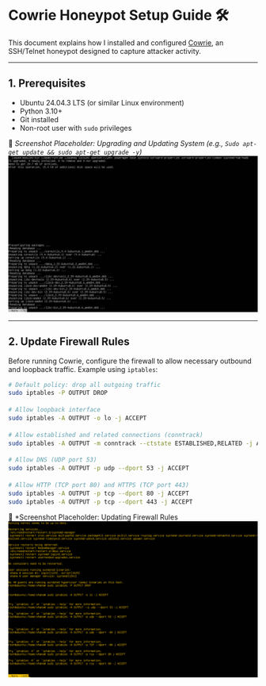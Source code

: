 
# Cowrie Honeypot Setup Guide 🛠️

This document explains how I installed and configured [Cowrie](https://github.com/cowrie/cowrie), an SSH/Telnet honeypot designed to capture attacker activity.  

---

## 1. Prerequisites

- Ubuntu 24.04.3 LTS (or similar Linux environment)  
- Python 3.10+  
- Git installed  
- Non-root user with `sudo` privileges  

📸 *Screenshot Placeholder: Upgrading and Updating System (e.g., `Sudo apt-get update && sudo apt-get upgrade -y`)*  
![Update and Upgrade Linux](../screenshoots/update_linux.png)  

---

## 2. Update Firewall Rules

Before running Cowrie, configure the firewall to allow necessary outbound and loopback traffic. Example using `iptables`:
```bash
# Default policy: drop all outgoing traffic
sudo iptables -P OUTPUT DROP

# Allow loopback interface
sudo iptables -A OUTPUT -o lo -j ACCEPT

# Allow established and related connections (conntrack)
sudo iptables -A OUTPUT -m conntrack --ctstate ESTABLISHED,RELATED -j ACCEPT

# Allow DNS (UDP port 53)
sudo iptables -A OUTPUT -p udp --dport 53 -j ACCEPT

# Allow HTTP (TCP port 80) and HTTPS (TCP port 443)
sudo iptables -A OUTPUT -p tcp --dport 80 -j ACCEPT
sudo iptables -A OUTPUT -p tcp --dport 443 -j ACCEPT
```
📸 *Screenshot Placeholder: Updating Firewall Rules
![Update Firewall Rules](../screenshoots/firewallrules.png)
